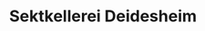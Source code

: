 ---
title: "Sektkellerei Deidesheim"
url: /deidesheim/sektkellerei-deidesheim/
shop: Spirituosen
---